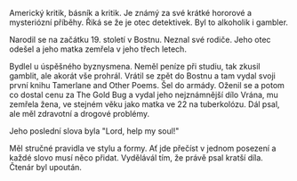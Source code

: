 Americký kritik, básník a kritik. Je známý za své krátké hororové a mysteriózní příběhy. Řiká se že je otec detektivek. Byl to alkoholik i gambler. 

Narodil se na začátku 19. století v Bostnu. Neznal své rodiče. Jeho otec odešel a jeho matka zemřela v jeho třech letech.

Bydlel u úspěšného byznysmena. Neměl peníze při studiu, tak zkusil gamblit, ale akorát vše prohrál. Vrátil se zpět do Bostnu a tam vydal svoji první knihu Tamerlane and Other Poems. Šel do armády. Oženil se a potom co dostal cenu za The Gold Bug a vydal jeho nejznámnější dílo Vrána, mu zemřela žena, ve stejném věku jako matka ve 22 na tuberkolózu. Dál psal, ale měl zdravotní a drogové problémy.

Jeho poslední slova byla "Lord, help my soul!"

Měl stručné pravidla ve stylu a formy. 
Ať jde přečíst v jednom posezení a každé slovo musí něco přidat. Vydělávál tím, že právě psal kratší díla. Čtenár byl upoután.